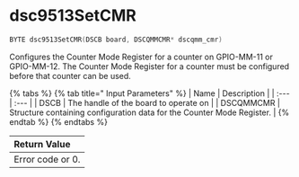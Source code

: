# dsc9513SetCMR

```c
BYTE dsc9513SetCMR(DSCB board, DSCQMMCMR* dscqmm_cmr)
```

Configures the Counter Mode Register for a counter on GPIO-MM-11 or GPIO-MM-12. The Counter Mode Register for a counter must be configured before that counter can be used.

{% tabs %}
{% tab title=" Input Parameters" %}
| Name | Description |
| :--- | :--- |
| DSCB | The handle of the board to operate on |
| DSCQMMCMR | Structure containing configuration data for the Counter Mode Register. |
{% endtab %}
{% endtabs %}

| Return Value |
| :--- |
| Error code or 0. |

